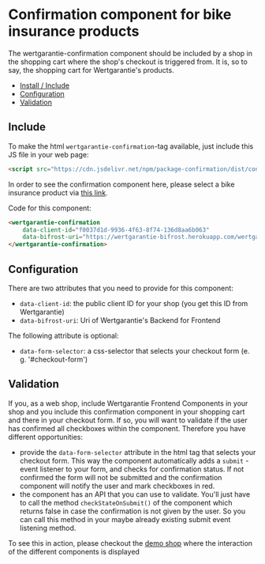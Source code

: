 # Confirmation component for bike insurance products

The wertgarantie-confirmation component should be included by a shop in the shopping cart where the shop's checkout is triggered from.
It is, so to say, the shopping cart for Wertgarantie's products.

* [Install / Include](#include)
* [Configuration](#configuration)
* [Validation](#validation)

## Include
To make the html `wertgarantie-confirmation`-tag available, just include this JS file in your web page:
```html
<script src="https://cdn.jsdelivr.net/npm/package-confirmation/dist/confirmation.min.js" type="text/javascript">
```

In order to see the confirmation component here, please select a bike insurance product via <a href="https://wertgarantie-ecom.github.io/bifrost-components/?path=/story/components-pop-up--bike-product-popup">this link</a>.

<wertgarantie-confirmation
    data-client-id="f0037d1d-9936-4f63-8f74-136d8aa6b063"
    data-bifrost-uri="https://wertgarantie-bifrost.herokuapp.com/wertgarantie">
</wertgarantie-confirmation>

Code for this component: 

```html
<wertgarantie-confirmation
    data-client-id="f0037d1d-9936-4f63-8f74-136d8aa6b063"
    data-bifrost-uri="https://wertgarantie-bifrost.herokuapp.com/wertgarantie">
</wertgarantie-confirmation>
```

## Configuration
There are two attributes that you need to provide for this component:
* `data-client-id`: the public client ID for your shop (you get this ID from Wertgarantie)
* `data-bifrost-uri`: Uri of Wertgarantie's Backend for Frontend

The following attribute is optional:
* `data-form-selector`: a css-selector that selects your checkout form (e. g. '#checkout-form') 


## Validation

If you, as a web shop, include Wertgarantie Frontend Components in your shop and you include this confirmation component in your shopping cart and there in your checkout form. If so, you will want to validate if the user has confirmed all checkboxes within the component.
Therefore you have different opportunities:
* provide the `data-form-selector` attribute in the html tag that selects your checkout form. This way the component automatically adds a `submit` - event listener to your form, and checks for confirmation status. If not confirmed the form will not be submitted and the confirmation component will notify the user and mark checkboxes in red.
* the component has an API that you can use to validate. You'll just have to call the method `checkStateOnSubmit()` of the component which returns false in case the confirmation is not given by the user. So you can call this method in your maybe already existing submit event listening method.

To see this in action, please checkout the [demo shop](https://heimdall-mock.herokuapp.com/demoshop) where the interaction of the different components is displayed 